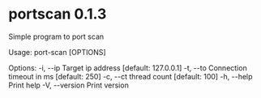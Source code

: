 # portscan 0.1.3

Simple program to port scan

Usage: port-scan [OPTIONS]

Options:
  -i, --ip <IP>  Target ip address [default: 127.0.0.1]
  -t, --to <TO>  Connection timeout in ms [default: 250]
  -c, --ct <CT>  thread count [default: 100]
  -h, --help     Print help
  -V, --version  Print version
